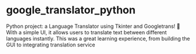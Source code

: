 # google_translator_python
Python project: a Language Translator using Tkinter and Googletrans! 🚀  With a simple UI, it allows users to translate text between different languages instantly. This was a great learning experience, from building the GUI to integrating translation service
